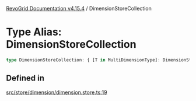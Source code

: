 [RevoGrid Documentation v4.15.4](README.md) / DimensionStoreCollection

# Type Alias: DimensionStoreCollection

```ts
type DimensionStoreCollection: { [T in MultiDimensionType]: DimensionStore };
```

## Defined in

[src/store/dimension/dimension.store.ts:19](https://github.com/revolist/revogrid/blob/1645225511bdf49c1a62fd26a91ac5b7e1558fd9/src/store/dimension/dimension.store.ts#L19)
